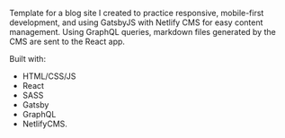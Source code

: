 Template for a blog site I created to practice responsive, mobile-first development, and using GatsbyJS with Netlify CMS for easy content management. Using GraphQL queries, markdown files generated by the CMS are sent to the React app. 

Built with:
* HTML/CSS/JS
* React
* SASS
* Gatsby
* GraphQL 
* NetlifyCMS.
